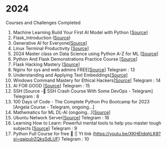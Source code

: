# 2024
Courses and Challenges Completed


1. Machine Learning Build Your First AI Model with Python [[Source](https://www.udemy.com/course/machine-learning-build-your-first-ai-model-with-python/)]
2. Flask_Introduction ([Source](https://youtu.be/Z1RJmh_OqeA?si=36jr_vb-zLNgX7i7))
3. Generative AI for Everyone[[Source](https://www.deeplearning.ai/courses/generative-ai-for-everyone/)]
4. Linux Terminal Productivity [[Source](https://www.udemy.com/course/linux-terminal-productivity/)]
5. 2024 Master class on Data Science using Python A-Z for ML [[Source](https://www.udemy.com/course/master-class-on-datascience/)]
6. Python And Flask Demonstrations Practice Course [[Source](https://www.udemy.com/course/python-and-flask-only-demonstration-course/)]
7. Flask Hacking Mastery [[Source](https://www.udemy.com/course/flask-hacking-mastery/)]
8. Nginx for sys and web admins FREE[[Source](https://www.udemy.com/course/nginx-for-sys-and-web-admins-free/)]
   Telegram : 13
9. Understanding and Applying Text Embeddings[[Source](https://learn.deeplearning.ai/google-cloud-vertex-ai)]
10. Windows Command Mastery for Ethical Hackers[[Source](https://www.udemy.com/course/windows-command-mastery-for-ethical-hackers/learn/lecture/41094498?src=sac&kw=Windows+Command+Mastery+for+Ethical+Hackers#overview)]
    Telegram : 14
11. AI FOR GOOD [[Source](https://www.coursera.org/specializations/ai-for-good)]
    Telegram : 15
12. SSH [Source -🔅 SSH Crash Course With Some DevOps - Telegram]
    Telegram : 8
13. 100 Days of Code - The Complete Python Pro Bootcamp for 2023 [Angela Course - Telegram, ongoing...]
14. Mathematics for ML DL-AI (ongoing...)[[Source](https://www.coursera.org/specializations/ai-for-good)]
15. Ubuntu Network Server[[Source](https://www.udemy.com/course/ubuntu-network-server)]
    Telegram : 16
16. Learning How to Learn: Powerful mental tools to help you master tough subjects [[Source](https://www.coursera.org/learn/learning-how-to-learn/home/week/1)]
    Telegram : 9
17. Python Full Course for free 🐍 || Yt link (https://youtu.be/XKHEtdqhLK8?si=qaipuIrZQksSdLUF)
    Telegram : 10